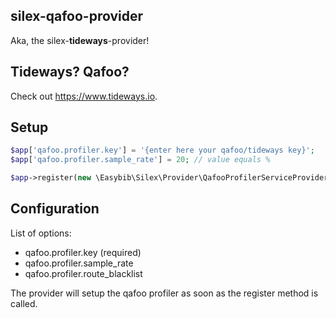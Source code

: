 ## silex-qafoo-provider

Aka, the silex-**tideways**-provider!

## Tideways? Qafoo?

Check out https://www.tideways.io.

## Setup

```php
$app['qafoo.profiler.key'] = '{enter here your qafoo/tideways key}';
$app['qafoo.profiler.sample_rate'] = 20; // value equals %

$app->register(new \Easybib\Silex\Provider\QafooProfilerServiceProvider());
```

## Configuration

List of options:

 * qafoo.profiler.key (required)
 * qafoo.profiler.sample_rate
 * qafoo.profiler.route_blacklist

The provider will setup the qafoo profiler as soon as the register method is called.

